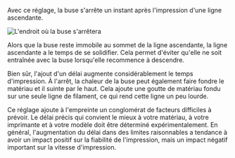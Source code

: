 Avec ce réglage, la buse s'arrête un instant après l'impression d'une ligne ascendante.

![L'endroit où la buse s'arrêtera](../../../articles/images/wireframe_top_delay.svg)

Alors que la buse reste immobile au sommet de la ligne ascendante, la ligne ascendante a le temps de se solidifier. Cela permet d'éviter qu'elle ne soit entraînée avec la buse lorsqu'elle recommence à descendre.

Bien sûr, l'ajout d'un délai augmente considérablement le temps d'impression. À l'arrêt, la chaleur de la buse peut également faire fondre le matériau et il suinte par le haut. Cela ajoute une goutte de matériau fondu sur une seule ligne de filament, ce qui rend cette ligne un peu lourde.

Ce réglage ajoute à l'empreinte un conglomérat de facteurs difficiles à prévoir. Le délai précis qui convient le mieux à votre matériau, à votre imprimante et à votre modèle doit être déterminé expérimentalement. En général, l'augmentation du délai dans des limites raisonnables a tendance à avoir un impact positif sur la fiabilité de l'impression, mais un impact négatif important sur la vitesse d'impression.
